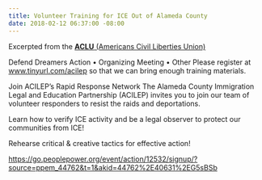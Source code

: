 ```yaml
---
title: Volunteer Training for ICE Out of Alameda County
date: 2018-02-12 06:37:00 -08:00
---
```


Excerpted from the [**ACLU** (Americans Civil Liberties Union) ](https://www.aclu.org/)

Defend Dreamers Action • Organizing Meeting • Other
Please register at www.tinyurl.com/acilep so that we can bring enough training materials.

Join ACILEP’s Rapid Response Network 
The Alameda County Immigration Legal and Education Partnership (ACILEP) invites you to join our team of volunteer responders to resist the raids and deportations.

Learn how to verify ICE activity and be a legal observer to protect our communities from ICE!

Rehearse critical & creative tactics for effective action!

https://go.peoplepower.org/event/action/12532/signup/?source=ppem_44762&t=1&akid=44762%2E40631%2EG5sBSb
